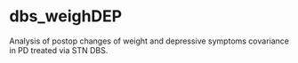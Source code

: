 # dbs_weighDEP
Analysis of postop changes of weight and depressive symptoms covariance in PD treated via STN DBS.
